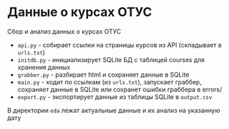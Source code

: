 # Данные о курсах ОТУС

Сбор и анализ данных о курсах ОТУС

* `api.py` - собирает ссылки на страницы курсов из API (складывает в `urls.txt`)
* `initdb.py` - инициализирует SQLite БД с таблицей courses для хранения данных
* `grabber.py` - разбирает html и сохраняет данные в SQLite
* `main.py` - ходит по ссылкам (из `urls.txt`), запускает граббер, сохраняет данные в SQLite или сохранет ошибки граббера в errors/
* `export.py` - экспортирует данные из таблицы SQLite в `output.csv`

В директории `eda` лежат актуальные данные и их анализ на указанную дату